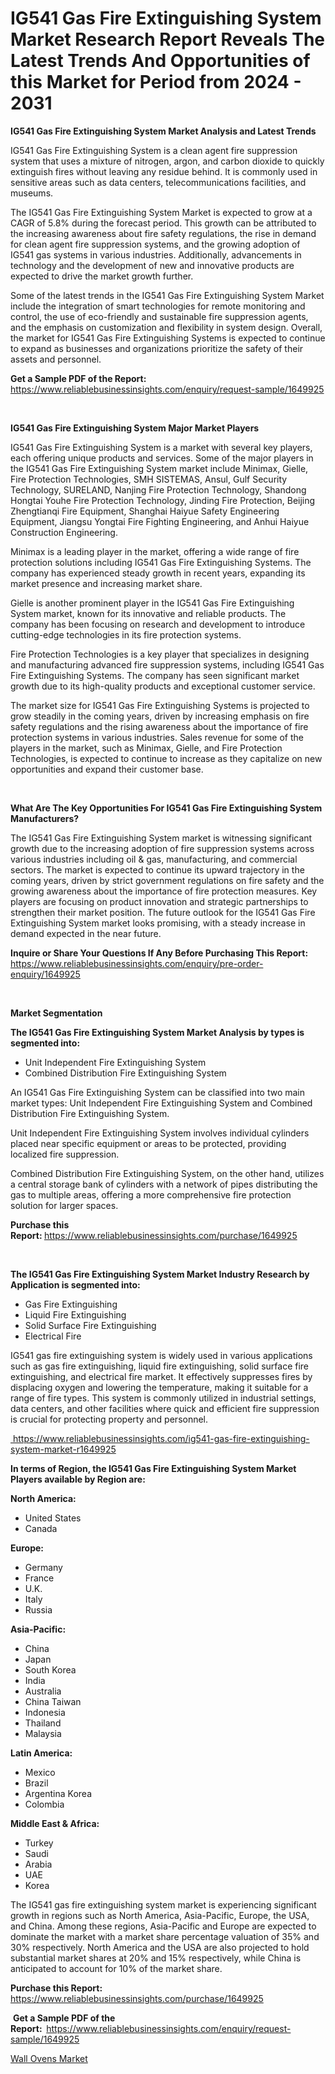 <p><h1>IG541 Gas Fire Extinguishing System Market Research Report Reveals The Latest Trends And Opportunities of this Market for Period from 2024 - 2031</h1></p><p><strong>IG541 Gas Fire Extinguishing System Market Analysis and Latest Trends</strong></p>
<p><p>IG541 Gas Fire Extinguishing System is a clean agent fire suppression system that uses a mixture of nitrogen, argon, and carbon dioxide to quickly extinguish fires without leaving any residue behind. It is commonly used in sensitive areas such as data centers, telecommunications facilities, and museums.</p><p>The IG541 Gas Fire Extinguishing System Market is expected to grow at a CAGR of 5.8% during the forecast period. This growth can be attributed to the increasing awareness about fire safety regulations, the rise in demand for clean agent fire suppression systems, and the growing adoption of IG541 gas systems in various industries. Additionally, advancements in technology and the development of new and innovative products are expected to drive the market growth further.</p><p>Some of the latest trends in the IG541 Gas Fire Extinguishing System Market include the integration of smart technologies for remote monitoring and control, the use of eco-friendly and sustainable fire suppression agents, and the emphasis on customization and flexibility in system design. Overall, the market for IG541 Gas Fire Extinguishing Systems is expected to continue to expand as businesses and organizations prioritize the safety of their assets and personnel.</p></p>
<p><strong>Get a Sample PDF of the Report:&nbsp;</strong> <a href="https://www.reliablebusinessinsights.com/enquiry/request-sample/1649925">https://www.reliablebusinessinsights.com/enquiry/request-sample/1649925</a></p>
<p>&nbsp;</p>
<p><strong>IG541 Gas Fire Extinguishing System Major Market Players</strong></p>
<p><p>IG541 Gas Fire Extinguishing System is a market with several key players, each offering unique products and services. Some of the major players in the IG541 Gas Fire Extinguishing System market include Minimax, Gielle, Fire Protection Technologies, SMH SISTEMAS, Ansul, Gulf Security Technology, SURELAND, Nanjing Fire Protection Technology, Shandong Hongtai Youhe Fire Protection Technology, Jinding Fire Protection, Beijing Zhengtianqi Fire Equipment, Shanghai Haiyue Safety Engineering Equipment, Jiangsu Yongtai Fire Fighting Engineering, and Anhui Haiyue Construction Engineering.</p><p>Minimax is a leading player in the market, offering a wide range of fire protection solutions including IG541 Gas Fire Extinguishing Systems. The company has experienced steady growth in recent years, expanding its market presence and increasing market share.</p><p>Gielle is another prominent player in the IG541 Gas Fire Extinguishing System market, known for its innovative and reliable products. The company has been focusing on research and development to introduce cutting-edge technologies in its fire protection systems.</p><p>Fire Protection Technologies is a key player that specializes in designing and manufacturing advanced fire suppression systems, including IG541 Gas Fire Extinguishing Systems. The company has seen significant market growth due to its high-quality products and exceptional customer service.</p><p>The market size for IG541 Gas Fire Extinguishing Systems is projected to grow steadily in the coming years, driven by increasing emphasis on fire safety regulations and the rising awareness about the importance of fire protection systems in various industries. Sales revenue for some of the players in the market, such as Minimax, Gielle, and Fire Protection Technologies, is expected to continue to increase as they capitalize on new opportunities and expand their customer base.</p></p>
<p>&nbsp;</p>
<p><strong>What Are The Key Opportunities For IG541 Gas Fire Extinguishing System Manufacturers?</strong></p>
<p><p>The IG541 Gas Fire Extinguishing System market is witnessing significant growth due to the increasing adoption of fire suppression systems across various industries including oil & gas, manufacturing, and commercial sectors. The market is expected to continue its upward trajectory in the coming years, driven by strict government regulations on fire safety and the growing awareness about the importance of fire protection measures. Key players are focusing on product innovation and strategic partnerships to strengthen their market position. The future outlook for the IG541 Gas Fire Extinguishing System market looks promising, with a steady increase in demand expected in the near future.</p></p>
<p><strong>Inquire or Share Your Questions If Any Before Purchasing This Report:</strong> <a href="https://www.reliablebusinessinsights.com/enquiry/pre-order-enquiry/1649925">https://www.reliablebusinessinsights.com/enquiry/pre-order-enquiry/1649925</a></p>
<p>&nbsp;</p>
<p><strong>Market Segmentation</strong></p>
<p><strong>The IG541 Gas Fire Extinguishing System Market Analysis by types is segmented into:</strong></p>
<p><ul><li>Unit Independent Fire Extinguishing System</li><li>Combined Distribution Fire Extinguishing System</li></ul></p>
<p><p>An IG541 Gas Fire Extinguishing System can be classified into two main market types: Unit Independent Fire Extinguishing System and Combined Distribution Fire Extinguishing System. </p><p>Unit Independent Fire Extinguishing System involves individual cylinders placed near specific equipment or areas to be protected, providing localized fire suppression. </p><p>Combined Distribution Fire Extinguishing System, on the other hand, utilizes a central storage bank of cylinders with a network of pipes distributing the gas to multiple areas, offering a more comprehensive fire protection solution for larger spaces.</p></p>
<p><strong>Purchase this Report:&nbsp;</strong><a href="https://www.reliablebusinessinsights.com/purchase/1649925">https://www.reliablebusinessinsights.com/purchase/1649925</a></p>
<p>&nbsp;</p>
<p><strong>The IG541 Gas Fire Extinguishing System Market Industry Research by Application is segmented into:</strong></p>
<p><ul><li>Gas Fire Extinguishing</li><li>Liquid Fire Extinguishing</li><li>Solid Surface Fire Extinguishing</li><li>Electrical Fire</li></ul></p>
<p><p>IG541 gas fire extinguishing system is widely used in various applications such as gas fire extinguishing, liquid fire extinguishing, solid surface fire extinguishing, and electrical fire market. It effectively suppresses fires by displacing oxygen and lowering the temperature, making it suitable for a range of fire types. This system is commonly utilized in industrial settings, data centers, and other facilities where quick and efficient fire suppression is crucial for protecting property and personnel.</p></p>
<p><a href="https://www.reliablebusinessinsights.com/ig541-gas-fire-extinguishing-system-market-r1649925">&nbsp;https://www.reliablebusinessinsights.com/ig541-gas-fire-extinguishing-system-market-r1649925</a></p>
<p><strong>In terms of Region, the IG541 Gas Fire Extinguishing System Market Players available by Region are:</strong></p>
<p>
    <p> <strong> North America: </strong>
        <ul>
            <li>United States</li>
            <li>Canada</li>
        </ul>
        </p> 
    <p> <strong> Europe: </strong>
        <ul>
            <li>Germany</li>
            <li>France</li>
            <li>U.K.</li>
            <li>Italy</li>
            <li>Russia</li>
        </ul>
        </p> 
    <p> <strong> Asia-Pacific: </strong>
        <ul>
            <li>China</li>
            <li>Japan</li>
            <li>South Korea</li>
            <li>India</li>
            <li>Australia</li>
            <li>China Taiwan</li>
            <li>Indonesia</li>
            <li>Thailand</li>
            <li>Malaysia</li>
        </ul>
        </p> 
    <p> <strong> Latin America: </strong>
        <ul>
            <li>Mexico</li>
            <li>Brazil</li>
            <li>Argentina Korea</li>
            <li>Colombia</li>
        </ul>
        </p> 
    <p> <strong> Middle East & Africa: </strong>
        <ul>
            <li>Turkey</li>
            <li>Saudi</li>
            <li>Arabia</li>
            <li>UAE</li>
            <li>Korea</li>
        </ul>
    </p>
    </p>
<p><p>The IG541 gas fire extinguishing system market is experiencing significant growth in regions such as North America, Asia-Pacific, Europe, the USA, and China. Among these regions, Asia-Pacific and Europe are expected to dominate the market with a market share percentage valuation of 35% and 30% respectively. North America and the USA are also projected to hold substantial market shares at 20% and 15% respectively, while China is anticipated to account for 10% of the market share.</p></p>
<p><strong>Purchase this Report: </strong><a href="https://www.reliablebusinessinsights.com/purchase/1649925">https://www.reliablebusinessinsights.com/purchase/1649925</a></p>
<p>&nbsp;<strong>Get a Sample PDF of the Report:&nbsp;&nbsp;</strong><a href="https://www.reliablebusinessinsights.com/enquiry/request-sample/1649925">https://www.reliablebusinessinsights.com/enquiry/request-sample/1649925</a></p>
<p><strong></strong></p>
<p><p><a href="https://medium.com/@babymorar/global-wall-ovens-market-by-product-type-by-application-by-region-and-companies-industry-83de8aec8fb8">Wall Ovens Market</a></p></p>